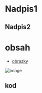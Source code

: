 ﻿# Nadpis1
## Nadpis2

# obsah
- [obrazky](#obrazky)

![image](https://github.com/user-attachments/assets/f60d8f33-8241-4287-89a1-d13f9a906311)

## kod



